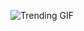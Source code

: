 
<!-- GIF_SECTION -->
![Trending GIF](https://media0.giphy.com/media/v1.Y2lkPThiYjIxNzcybzVwdnFtdWtrbDQ1eTJpYXJpa2JsN2lqZzAwZWQycndtcnNnOTgyeSZlcD12MV9naWZzX3NlYXJjaCZjdD1n/l46Cwg6ypqAgfseIg/giphy.gif)
<!-- END_GIF_SECTION -->
